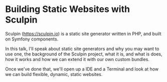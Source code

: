 # Building Static Websites with Sculpin

Sculpin (https://sculpin.io) is a static site generator written in PHP, and built on Symfony components.

In this talk, I'll speak about static site generators and why you may want to use one, the background of the Sculpin project, what it is, and what is does, how it works and how we can extend it with our own custom bundles.

Once we've done that, we'll open up a IDE and a Terminal and look at how we can build flexible, dynamic, static websites.

